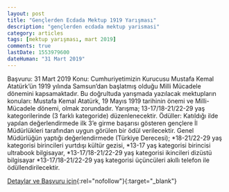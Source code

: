 ```yaml
---
layout: post
title: "Gençlerden Ecdada Mektup 1919 Yarışması"
description: "gençlerden ecdada mektup yarismasi"
category: articles
tags: [mektup yarışması, mart 2019]
comments: true
lastDate: 1553979600
dateHuman: "31 Mart 2019"
---
```


Başvuru: 31 Mart 2019 
Konu: Cumhuriyetimizin Kurucusu Mustafa Kemal Atatürk’ün 1919 yılında Samsun’dan başlatmış olduğu Milli Mücadele dönemini kapsamaktadır. Bu doğrultuda yarışmada yazılacak mektupların konuları: Mustafa Kemal Atatürk, 19 Mayıs 1919 tarihinin önemi ve Milli-Mücadele dönemi, olmak zorundadır. 
Yarışma; 13-17/18-21/22-29 yaş kategorilerinde (3 farklı kategoride) düzenlenecektir.
Ödüller:
Katıldığı ilde yapılan değerlendirmede ilk 3’e girme başarısı gösteren gençlere İl Müdürlükleri tarafından uygun görülen bir ödül verilecektir. 
Genel Müdürlüğün yaptığı değerlendirmede (Türkiye Derecesi); 
*18-21/22-29 yaş kategorisi birincileri yurtdışı kültür gezisi, 
*13-17 yaş kategorisi birincisi ultrabook bilgisayar, 
*13-17/18-21/22-29 yaş kategorisi ikincileri dizüstü bilgisayar 
*13-17/18-21/22-29 yaş kategorisi üçüncüleri akıllı telefon ile ödüllendirilecektir.

[Detaylar ve Başvuru için](http://e-genc.gsb.gov.tr/EGenc/GEM1919/GEM1919Detay?utm_source=edebiyatyarismalari.com&utm_medium=affiliate){:rel="nofollow"}{:target="_blank"}